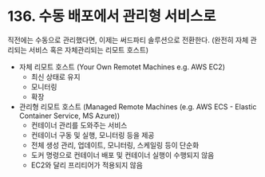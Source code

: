 # 136. 수동 배포에서 관리형 서비스로

직전에는 수동으로 관리했다면, 이제는 써드파티 솔루션으로 전환한다. (완전히 자체 관리되는 서비스 혹은 자체관리되는 리모트 호스트)

- 자체 리모트 호스트 (Your Own Remotet Machines e.g. AWS EC2)
  - 최신 상태로 유지
  - 모니터링
  - 확장
- 관리형 리모트 호스트 (Managed Remote Machines (e.g. AWS ECS - Elastic Container Service, MS Azure))
  - 컨테이너 관리를 도와주는 서비스
  - 컨테이너 구동 및 실행, 모니터링 등을 제공
  - 전체 생성 관리, 업데이트, 모니터링, 스케일링 등이 단순화
  - 도커 명령으로 컨테이너 배포 및 컨테이너 실행이 수행되지 않음
  - EC2와 달리 프리티어가 적용되지 않음